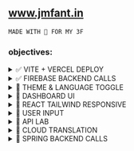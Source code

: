 ## www.jmfant.in

`MADE WITH 🧡 FOR MY 3F`

### objectives:

<details>
  <summary>✅ VITE + VERCEL DEPLOY</summary>
  ⚡️ https://vitejs.dev/<br/>
  🔺 https://vercel.com/
</details>

<details>
  <summary>✅ FIREBASE BACKEND CALLS</summary>
  🔥 https://firebase.google.com/<br/>
  📼 start here: https://www.youtube.com/watch?v=2hR-uWjBAgw&t=186s
</details>

<details>
  <summary>💭 THEME & LANGUAGE TOGGLE</summary>
  
  ```js
  1. use React Hooks providers
  2. update global styles dynamically
  ```
</details>

<details>
  <summary>💭 DASHBOARD UI</summary>
</details>

<details>
  <summary>💭 REACT TAILWIND RESPONSIVE</summary>
</details>

<details>
  <summary>💭 USER INPUT</summary>
</details>

<details>
  <summary>💭 API LAB</summary>
</details>

<details>
  <summary>💭 CLOUD TRANSLATION</summary>
  💬 https://console.cloud.google.com/apis/library/translate.googleapis.com?pli=1&project=poclogin-calc
</details>

<details>
  <summary>💭 SPRING BACKEND CALLS</summary>
  🍃 https://docs.spring.io/spring-framework/reference/
</details>
